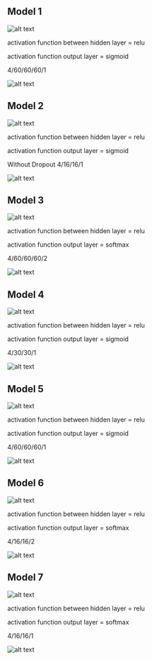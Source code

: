 ## Model 1
![alt text](model1.png)

activation function between hidden layer = relu

activation function output layer = sigmoid

4/60/60/60/1

![alt text](Model1Result.png)

## Model 2
![alt text](model2.png)

activation function between hidden layer = relu

activation function output layer = sigmoid

Without Dropout 4/16/16/1

![alt text](Model2Result.png)

## Model 3
![alt text](model3.png)

activation function between hidden layer = relu

activation function output layer = softmax

4/60/60/60/2

![alt text](Model3Result.png)

## Model 4
![alt text](model4.png)

activation function between hidden layer = relu

activation function output layer = sigmoid

4/30/30/1

![alt text](Model4Result.png)

## Model 5
![alt text](model5.png)

activation function between hidden layer = relu

activation function output layer = sigmoid

4/60/60/60/1

![alt text](Model5Result.png)

## Model 6
![alt text](model6.png)

activation function between hidden layer = relu

activation function output layer = softmax

4/16/16/2

![alt text](Model6Result.png)

## Model 7
![alt text](model7.png)

activation function between hidden layer = relu

activation function output layer = softmax

4/16/16/1

![alt text](Model7Result.png)